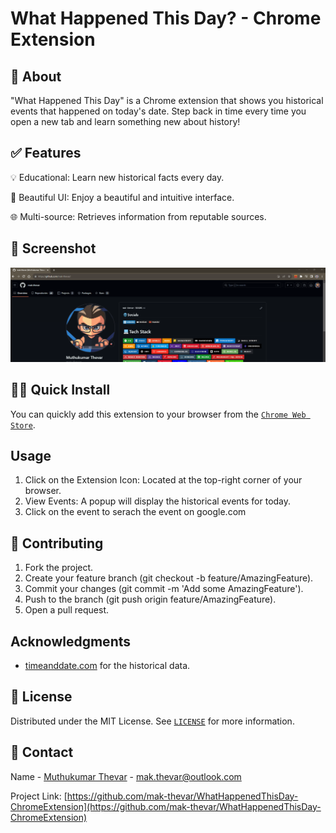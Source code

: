 # What Happened This Day? - Chrome Extension

## 📌 About
"What Happened This Day" is a Chrome extension that shows you historical events that happened on today's date. Step back in time every time you open a new tab and learn something new about history!


## ✅ Features
💡 Educational: Learn new historical facts every day.

🎨 Beautiful UI: Enjoy a beautiful and intuitive interface.

🌐 Multi-source: Retrieves information from reputable sources.

## 📸 Screenshot
![Alt text](/screenshots/default.gif?raw=true "WhatHappenedThisDay")

## 🧑‍💻 Quick Install
You can quickly add this extension to your browser from the [`Chrome Web Store`](https://chrome.google.com/webstore/detail/cdkkcpcomfpgkoapfegeidhlcooaahpb).

## Usage
1. Click on the Extension Icon: Located at the top-right corner of your browser.
2. View Events: A popup will display the historical events for today.
3. Click on the event to serach the event on google.com

## 🚀 Contributing
1. Fork the project.
2. Create your feature branch (git checkout -b feature/AmazingFeature).
3. Commit your changes (git commit -m 'Add some AmazingFeature').
4. Push to the branch (git push origin feature/AmazingFeature).
5. Open a pull request.


## Acknowledgments
* [timeanddate.com](https://www.timeanddate.com/) for the historical data.

## 🎫 License
Distributed under the MIT License. See [`LICENSE`](https://github.com/mak-thevar/WhatHappenedThisDay-ChromeExtension/blob/main/LICENSE) for more information.

<!-- CONTACT -->
## 📱 Contact

Name - [Muthukumar Thevar](#) - mak.thevar@outlook.com

Project Link: [https://github.com/mak-thevar/WhatHappenedThisDay-ChromeExtension](https://github.com/mak-thevar/WhatHappenedThisDay-ChromeExtension)
